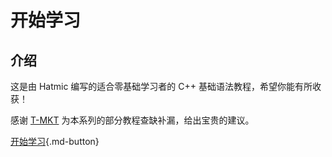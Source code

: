 # 开始学习

## 介绍

这是由 Hatmic 编写的适合零基础学习者的 C++ 基础语法教程，希望你能有所收获！

感谢 [T-MKT](https://github.com/T-MKT) 为本系列的部分教程查缺补漏，给出宝贵的建议。

[开始学习](https://docs.hatmic.com/cpp0/1/){.md-button}